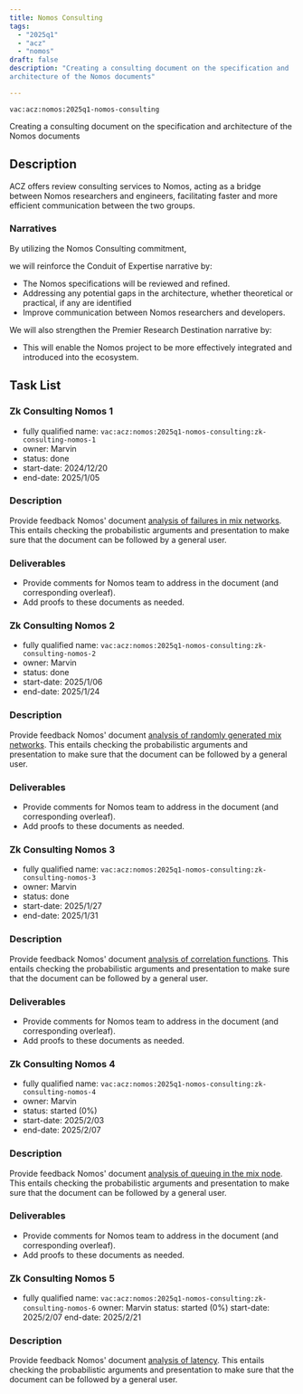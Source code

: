 ```yaml
---
title: Nomos Consulting
tags:
  - "2025q1"
  - "acz"
  - "nomos"
draft: false
description: "Creating a consulting document on the specification and 
architecture of the Nomos documents"

---
```


`vac:acz:nomos:2025q1-nomos-consulting`

Creating a consulting document on the specification and 
architecture of the Nomos documents
## Description

ACZ offers review consulting services to Nomos, 
acting as a bridge between Nomos researchers and engineers, 
facilitating faster and more efficient communication between the two groups.

### Narratives

By utilizing the Nomos Consulting commitment, 

we will reinforce the Conduit of Expertise narrative by:
* The Nomos specifications will be reviewed and refined.
* Addressing any potential gaps in the architecture, whether theoretical or practical, 
if any are identified
* Improve communication between Nomos researchers and developers.

We will also strengthen the Premier Research Destination narrative by: 
* This will enable the Nomos project to be more effectively integrated 
and introduced into the ecosystem.

## Task List

### Zk Consulting Nomos 1
* fully qualified name: `vac:acz:nomos:2025q1-nomos-consulting:zk-consulting-nomos-1`
* owner: Marvin
* status: done
* start-date: 2024/12/20
* end-date: 2025/1/05

### Description
Provide feedback Nomos' document 
[analysis of failures in mix networks](https://www.notion.so/Analysis-of-failures-in-mix-networks-feeef349720842759c59785af71c7c59).
This entails checking the probabilistic arguments and presentation to make sure that the document can be followed by a general user.


### Deliverables
- Provide comments for Nomos team to address in the document (and corresponding overleaf).
- Add proofs to these documents as needed.


### Zk Consulting Nomos 2
* fully qualified name: `vac:acz:nomos:2025q1-nomos-consulting:zk-consulting-nomos-2`
* owner: Marvin
* status: done
* start-date: 2025/1/06
* end-date: 2025/1/24

### Description
Provide feedback Nomos' document 
[analysis of randomly generated mix networks](https://www.notion.so/Analysis-of-randomly-generated-mix-networks-6246ab47a8e34ac0bc7b561d32680e34).
This entails checking the probabilistic arguments and presentation 
to make sure that the document can be followed by a general user.


### Deliverables
- Provide comments for Nomos team to address in the document (and corresponding overleaf).
- Add proofs to these documents as needed.

### Zk Consulting Nomos 3
* fully qualified name: `vac:acz:nomos:2025q1-nomos-consulting:zk-consulting-nomos-3`
* owner: Marvin
* status: done
* start-date: 2025/1/27
* end-date: 2025/1/31

### Description
Provide feedback Nomos' document 
[analysis of correlation functions](https://www.notion.so/Analysis-of-correlation-functions-12f8f96fb65c8162b234ee4200c4917a). 
This entails checking the probabilistic arguments and presentation 
to make sure that the document can be followed by a general user.


### Deliverables
- Provide comments for Nomos team to address in the document (and corresponding overleaf).
- Add proofs to these documents as needed.

### Zk Consulting Nomos 4
* fully qualified name: `vac:acz:nomos:2025q1-nomos-consulting:zk-consulting-nomos-4`
* owner: Marvin
* status: started (0%)
* start-date: 2025/2/03
* end-date: 2025/2/07

### Description
Provide feedback Nomos' document 
[analysis of queuing in the mix node](https://www.notion.so/Analysis-of-queuing-system-in-the-mix-node-12f8f96fb65c819a8214f4a0dd9e7460). 
This entails checking the probabilistic arguments and presentation 
to make sure that the document can be followed by a general user.

### Deliverables
- Provide comments for Nomos team to address in the document (and corresponding overleaf).
- Add proofs to these documents as needed. 

### Zk Consulting Nomos 5
* fully qualified name: `vac:acz:nomos:2025q1-nomos-consulting:zk-consulting-nomos-6`
owner: Marvin
status: started (0%)
start-date: 2025/2/07
end-date: 2025/2/21

### Description
Provide feedback Nomos' document [analysis of latency](https://www.notion.so/Analysis-of-latency-12f8f96fb65c81b09ba5ea1200315e97). This entails checking the probabilistic arguments and presentation to make sure that the document can be followed by a general user.

